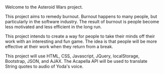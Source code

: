 Welcome to the Asteroid Wars project.

This project aims to remedy burnout. Burnout happens to many people, but particularly in the software industry. The result of burnout is people become less motivated and less efficient in the long run.

This project intends to create a way for people to take their minds off their work with an interesting and fun game. The idea is that people will be more effective at their work when they return from a break.

This project will use HTML, CSS, Javascript, JQuery, localStorage, Bootstrap, JSON, and AJAX. The Acapella API will be used to translate String quotes to audio of Yoda's voice.
